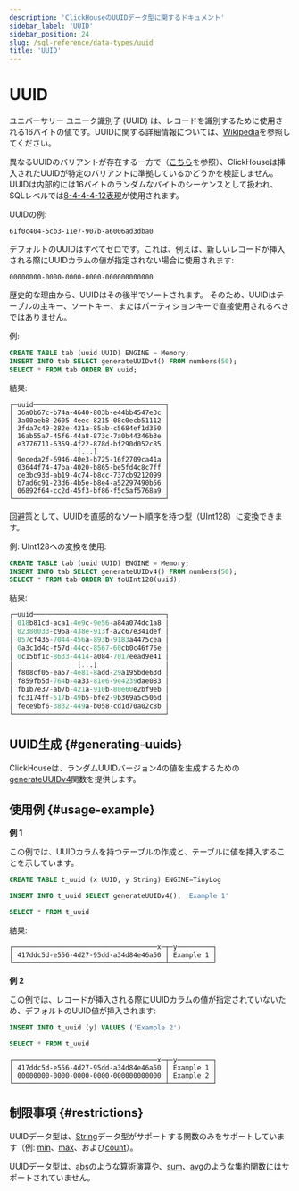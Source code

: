```yaml
---
description: 'ClickHouseのUUIDデータ型に関するドキュメント'
sidebar_label: 'UUID'
sidebar_position: 24
slug: /sql-reference/data-types/uuid
title: 'UUID'
---
```



# UUID

ユニバーサリー ユニーク識別子 (UUID) は、レコードを識別するために使用される16バイトの値です。UUIDに関する詳細情報については、[Wikipedia](https://en.wikipedia.org/wiki/Universally_unique_identifier)を参照してください。

異なるUUIDのバリアントが存在する一方で（[こちら](https://datatracker.ietf.org/doc/html/draft-ietf-uuidrev-rfc4122bis)を参照）、ClickHouseは挿入されたUUIDが特定のバリアントに準拠しているかどうかを検証しません。
UUIDは内部的には16バイトのランダムなバイトのシーケンスとして扱われ、SQLレベルでは[8-4-4-4-12表現](https://en.wikipedia.org/wiki/Universally_unique_identifier#Textual_representation)が使用されます。

UUIDの例:

```text
61f0c404-5cb3-11e7-907b-a6006ad3dba0
```

デフォルトのUUIDはすべてゼロです。これは、例えば、新しいレコードが挿入される際にUUIDカラムの値が指定されない場合に使用されます:

```text
00000000-0000-0000-0000-000000000000
```

歴史的な理由から、UUIDはその後半でソートされます。
そのため、UUIDはテーブルの主キー、ソートキー、またはパーティションキーで直接使用されるべきではありません。

例:

```sql
CREATE TABLE tab (uuid UUID) ENGINE = Memory;
INSERT INTO tab SELECT generateUUIDv4() FROM numbers(50);
SELECT * FROM tab ORDER BY uuid;
```

結果:

```text
┌─uuid─────────────────────────────────┐
│ 36a0b67c-b74a-4640-803b-e44bb4547e3c │
│ 3a00aeb8-2605-4eec-8215-08c0ecb51112 │
│ 3fda7c49-282e-421a-85ab-c5684ef1d350 │
│ 16ab55a7-45f6-44a8-873c-7a0b44346b3e │
│ e3776711-6359-4f22-878d-bf290d052c85 │
│                [...]                 │
│ 9eceda2f-6946-40e3-b725-16f2709ca41a │
│ 03644f74-47ba-4020-b865-be5fd4c8c7ff │
│ ce3bc93d-ab19-4c74-b8cc-737cb9212099 │
│ b7ad6c91-23d6-4b5e-b8e4-a52297490b56 │
│ 06892f64-cc2d-45f3-bf86-f5c5af5768a9 │
└──────────────────────────────────────┘
```

回避策として、UUIDを直感的なソート順序を持つ型（UInt128）に変換できます。

例: UInt128への変換を使用:

```sql
CREATE TABLE tab (uuid UUID) ENGINE = Memory;
INSERT INTO tab SELECT generateUUIDv4() FROM numbers(50);
SELECT * FROM tab ORDER BY toUInt128(uuid);
```

結果:

```sql
┌─uuid─────────────────────────────────┐
│ 018b81cd-aca1-4e9c-9e56-a84a074dc1a8 │
│ 02380033-c96a-438e-913f-a2c67e341def │
│ 057cf435-7044-456a-893b-9183a4475cea │
│ 0a3c1d4c-f57d-44cc-8567-60cb0c46f76e │
│ 0c15bf1c-8633-4414-a084-7017eead9e41 │
│                [...]                 │
│ f808cf05-ea57-4e81-8add-29a195bde63d │
│ f859fb5d-764b-4a33-81e6-9e4239dae083 │
│ fb1b7e37-ab7b-421a-910b-80e60e2bf9eb │
│ fc3174ff-517b-49b5-bfe2-9b369a5c506d │
│ fece9bf6-3832-449a-b058-cd1d70a02c8b │
└──────────────────────────────────────┘
```

## UUID生成 {#generating-uuids}

ClickHouseは、ランダムUUIDバージョン4の値を生成するための[generateUUIDv4](../../sql-reference/functions/uuid-functions.md)関数を提供します。

## 使用例 {#usage-example}

**例 1**

この例では、UUIDカラムを持つテーブルの作成と、テーブルに値を挿入することを示しています。

```sql
CREATE TABLE t_uuid (x UUID, y String) ENGINE=TinyLog

INSERT INTO t_uuid SELECT generateUUIDv4(), 'Example 1'

SELECT * FROM t_uuid
```

結果:

```text
┌────────────────────────────────────x─┬─y─────────┐
│ 417ddc5d-e556-4d27-95dd-a34d84e46a50 │ Example 1 │
└──────────────────────────────────────┴───────────┘
```

**例 2**

この例では、レコードが挿入される際にUUIDカラムの値が指定されていないため、デフォルトのUUID値が挿入されます:

```sql
INSERT INTO t_uuid (y) VALUES ('Example 2')

SELECT * FROM t_uuid
```

```text
┌────────────────────────────────────x─┬─y─────────┐
│ 417ddc5d-e556-4d27-95dd-a34d84e46a50 │ Example 1 │
│ 00000000-0000-0000-0000-000000000000 │ Example 2 │
└──────────────────────────────────────┴───────────┘
```

## 制限事項 {#restrictions}

UUIDデータ型は、[String](../../sql-reference/data-types/string.md)データ型がサポートする関数のみをサポートしています（例: [min](/sql-reference/aggregate-functions/reference/min)、[max](/sql-reference/aggregate-functions/reference/max)、および[count](/sql-reference/aggregate-functions/reference/count)）。

UUIDデータ型は、[abs](/sql-reference/functions/arithmetic-functions#abs)のような算術演算や、[sum](/sql-reference/aggregate-functions/reference/sum)、[avg](/sql-reference/aggregate-functions/reference/avg)のような集約関数にはサポートされていません。
